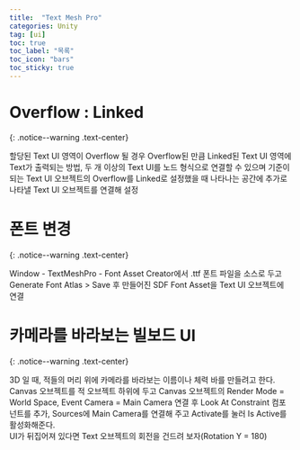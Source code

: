 ```yaml
---
title:  "Text Mesh Pro"
categories: Unity
tag: [ui]
toc: true
toc_label: "목록"
toc_icon: "bars"
toc_sticky: true
---
```


# Overflow : Linked
{: .notice--warning .text-center}

할당된 Text UI 영역이 Overflow 될 경우 Overflow된 만큼 
Linked된 Text UI 영역에 Text가 출력되는 방법, 
두 개 이상의 Text UI를 노드 형식으로 연결할 수 있으며 
기준이 되는 Text UI 오브젝트의 Overflow를 Linked로 설정했을 때 
나타나는 공간에 추가로 나타낼 Text UI 오브젝트를 연결해 설정

# 폰트 변경
{: .notice--warning .text-center}

Window - TextMeshPro - Font Asset Creator에서 
.ttf 폰트 파일을 소스로 두고 Generate Font Atlas > Save 후 
만들어진 SDF Font Asset을 Text UI 오브젝트에 연결

# 카메라를 바라보는 빌보드 UI
{: .notice--warning .text-center}

3D 일 때, 적들의 머리 위에 카메라를 바라보는 이름이나 체력 바를 만들려고 한다.<br>
Canvas 오브젝트를 적 오브젝트 하위에 두고 
Canvas 오브젝트의 Render Mode = World Space, Event Camera = Main Camera 연결 후
Look At Constraint 컴포넌트를 추가, Sources에 Main Camera를 연결해 주고 
Activate를 눌러 Is Active를 활성화해준다.<br>
UI가 뒤집어져 있다면 Text 오브젝트의 회전을 건드려 보자(Rotation Y = 180)
